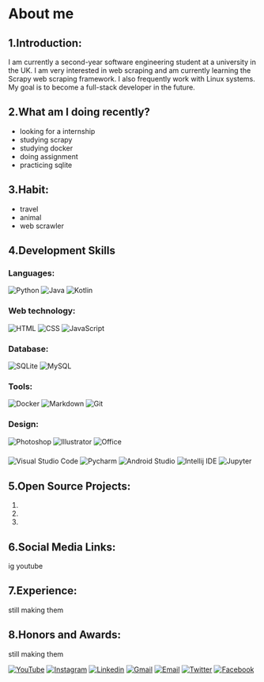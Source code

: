 # About me

## 1.Introduction:
I am currently a second-year software engineering student at a university in the UK. I am very interested in web scraping and am currently learning the Scrapy web scraping framework. I also frequently work with Linux systems. My goal is to become a full-stack developer in the future.

## 2.What am I doing recently?
- looking for a internship
- studying scrapy
- studying docker
- doing assignment
- practicing sqlite

## 3.Habit:
- travel
- animal
- web scrawler

## 4.Development Skills

### Languages:
![Python](https://github.com/monsterchick/monsterchick/blob/main/img/languages/Python.svg)
![Java](https://github.com/monsterchick/monsterchick/blob/main/img/languages/Java.svg)
![Kotlin](https://github.com/monsterchick/monsterchick/blob/main/img/languages/Kotlin.svg)

### Web technology:
![HTML](https://github.com/monsterchick/monsterchick/blob/main/img/web_tech/HTML.svg)
![CSS](https://github.com/monsterchick/monsterchick/blob/main/img/web_tech/CSS.svg)
![JavaScript](https://github.com/monsterchick/monsterchick/blob/main/img/web_tech/JavaScript.svg)

### Database:
![SQLite](https://github.com/monsterchick/monsterchick/blob/main/img/DB/SQLite.svg)
![MySQL](https://github.com/monsterchick/monsterchick/blob/main/img/DB/MySQL.svg)

### Tools:
![Docker](https://github.com/monsterchick/monsterchick/blob/main/img/tools/Docker.svg)
![Markdown](https://github.com/monsterchick/monsterchick/blob/main/img/tools/Markdown.svg)
![Git](https://github.com/monsterchick/monsterchick/blob/main/img/tools/Git.svg)

### Design:
![Photoshop](https://github.com/monsterchick/monsterchick/blob/main/img/design/Photoshop.svg)
![Illustrator](https://github.com/monsterchick/monsterchick/blob/main/img/design/Illustrator.svg)
![Office](https://github.com/monsterchick/monsterchick/blob/main/img/design/Office.svg)

### 
![Visual Studio Code](https://github.com/monsterchick/monsterchick/blob/main/img/IDE/Visual_Studio_Code.svg)
![Pycharm](https://github.com/monsterchick/monsterchick/blob/main/img/IDE/Pycharm.svg)
![Android Studio](https://github.com/monsterchick/monsterchick/blob/main/img/IDE/Android_Studio.svg)
![Intellij IDE](https://github.com/monsterchick/monsterchick/blob/main/img/IDE/IntelliJ_IDEA.svg)
![Jupyter](https://github.com/monsterchick/monsterchick/blob/main/img/IDE/Jupyter.svg)

## 5.Open Source Projects:
  1.
  2.
  3.

## 6.Social Media Links:
ig
youtube

## 7.Experience:
still making them

## 8.Honors and Awards:
still making them

[![YouTube](https://github.com/monsterchick/Introduction/blob/main/img/social_media/YouTube.svg)](https://www.youtube.com/channel/UCa31fpxbPWf8tQwQpsUSD5w)
[![Instagram](https://github.com/monsterchick/Introduction/blob/main/img/social_media/Instagram.svg)](https://www.instagram.com/khooo_lam/)
[![Linkedin](https://github.com/monsterchick/Introduction/blob/main/img/social_media/Linkedin.svg)](https://www.youtube.com/channel/UCa31fpxbPWf8tQwQpsUSD5w)
[![Gmail](https://github.com/monsterchick/Introduction/blob/main/img/social_media/Gmail.svg)]()
[![Email](https://github.com/monsterchick/Introduction/blob/main/img/social_media/Instagram.svg)]()
[![Twitter](https://github.com/monsterchick/Introduction/blob/main/img/social_media/Twitter.svg)]()
[![Facebook](https://github.com/monsterchick/Introduction/blob/main/img/social_media/Facebook.svg)]()

